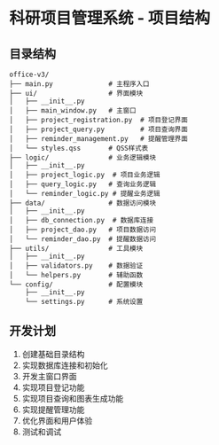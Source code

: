 # 科研项目管理系统 - 项目结构

## 目录结构

```
office-v3/
├── main.py              # 主程序入口
├── ui/                  # 界面模块
│   ├── __init__.py
│   ├── main_window.py   # 主窗口
│   ├── project_registration.py  # 项目登记界面
│   ├── project_query.py         # 项目查询界面
│   ├── reminder_management.py   # 提醒管理界面
│   └── styles.qss       # QSS样式表
├── logic/               # 业务逻辑模块
│   ├── __init__.py
│   ├── project_logic.py  # 项目业务逻辑
│   ├── query_logic.py   # 查询业务逻辑
│   └── reminder_logic.py # 提醒业务逻辑
├── data/                # 数据访问模块
│   ├── __init__.py
│   ├── db_connection.py  # 数据库连接
│   ├── project_dao.py   # 项目数据访问
│   └── reminder_dao.py  # 提醒数据访问
├── utils/               # 工具模块
│   ├── __init__.py
│   ├── validators.py    # 数据验证
│   └── helpers.py       # 辅助函数
└── config/              # 配置模块
    ├── __init__.py
    └── settings.py      # 系统设置
```

## 开发计划

1. 创建基础目录结构
2. 实现数据库连接和初始化
3. 开发主窗口界面
4. 实现项目登记功能
5. 实现项目查询和图表生成功能
6. 实现提醒管理功能
7. 优化界面和用户体验
8. 测试和调试